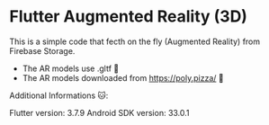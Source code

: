 # Flutter Augmented Reality (3D)

This is a simple code that fecth on the fly (Augmented Reality) from Firebase Storage.
- The AR models use .gltf 🌟
- The AR models downloaded from https://poly.pizza/ 🍕

Additional Informations 🐱:

Flutter version: 3.7.9
Android SDK version: 33.0.1

